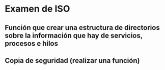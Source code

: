 # Examen de ISO

## Función que crear una estructura de directorios sobre la información que hay de servicios, procesos e hilos
## Copia de seguridad (realizar una función)
